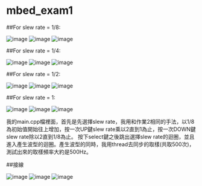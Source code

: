 # mbed_exam1

##For slew rate = 1/8:

![image](https://user-images.githubusercontent.com/72603727/113842872-b7076a00-97c5-11eb-955d-5499c663b485.png)
![image](https://user-images.githubusercontent.com/72603727/113842902-bc64b480-97c5-11eb-8f42-be445e1529b4.png)
![image](https://user-images.githubusercontent.com/72603727/113842915-bf5fa500-97c5-11eb-80c7-2d617bedd637.png)

##For slew rate = 1/4:

![image](https://user-images.githubusercontent.com/72603727/113842976-c981a380-97c5-11eb-8d41-36e32a4ea97e.png)
![image](https://user-images.githubusercontent.com/72603727/113844584-38133100-97c7-11eb-8b2d-6c862b8a55ef.png)
![image](https://user-images.githubusercontent.com/72603727/113843008-d0101b00-97c5-11eb-97d1-eaf0d95d3da7.png)

##For slew rate = 1/2:

![image](https://user-images.githubusercontent.com/72603727/113843058-dc947380-97c5-11eb-95fd-9c06536a09e2.png)
![image](https://user-images.githubusercontent.com/72603727/113843061-de5e3700-97c5-11eb-96f7-2480c0b92f60.png)
![image](https://user-images.githubusercontent.com/72603727/113843073-e0c09100-97c5-11eb-8e2c-dc4dba9b25fd.png)

##For slew rate = 1:

![image](https://user-images.githubusercontent.com/72603727/113843141-ed44e980-97c5-11eb-8f25-40871b89cd7a.png)
![image](https://user-images.githubusercontent.com/72603727/113843161-efa74380-97c5-11eb-8b57-b62122b26e29.png)
![image](https://user-images.githubusercontent.com/72603727/113843181-f2a23400-97c5-11eb-9ae3-53561a3b0a8f.png)

我的main.cpp檔裡面，首先是先選擇slew rate，我用和作業2相同的手法，以1/8為初始值開始往上增加，按一次UP鍵slew rate乘以2直到1為止，按一次DOWN鍵slew rate除以2直到1/8為止。
按下select鍵之後跳出選擇slew rate的迴圈，並且進入產生波型的迴圈。產生波型的同時，我用thread去同步的取樣(共取500次)，測試出來的取樣頻率大約是500Hz。


##接線

![image](https://user-images.githubusercontent.com/72603727/113845038-ab1ca780-97c7-11eb-94bf-59e72f042618.png)
![image](https://user-images.githubusercontent.com/72603727/113845066-b243b580-97c7-11eb-855e-51e5347793bf.png)
![image](https://user-images.githubusercontent.com/72603727/113845102-bb348700-97c7-11eb-8b31-2290db8a97c9.png)
